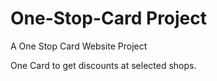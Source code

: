 # One-Stop-Card Project
A One Stop Card Website Project

One Card to get discounts at selected shops.
